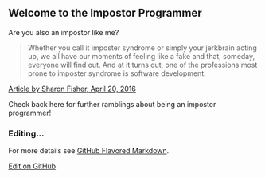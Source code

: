 ---
---
## Welcome to the Impostor Programmer

Are you also an impostor like me? 

> Whether you call it imposter syndrome or simply your jerkbrain acting up, we all have our moments of feeling like a fake and that, someday, everyone will find out. And at it turns out, one of the professions most prone to imposter syndrome is software development.

[Article by Sharon Fisher, April 20, 2016](https://www.laserfiche.com/simplicity/shut-up-imposter-syndrome-i-can-too-program/)

Check back here for further ramblings about being an impostor programmer!

### Editing... 
For more details see [GitHub Flavored Markdown](https://guides.github.com/features/mastering-markdown/).

[Edit on GitHub](https://github.com/impostorprogrammer/impostorprogrammer.github.io/edit/master/README.md)


